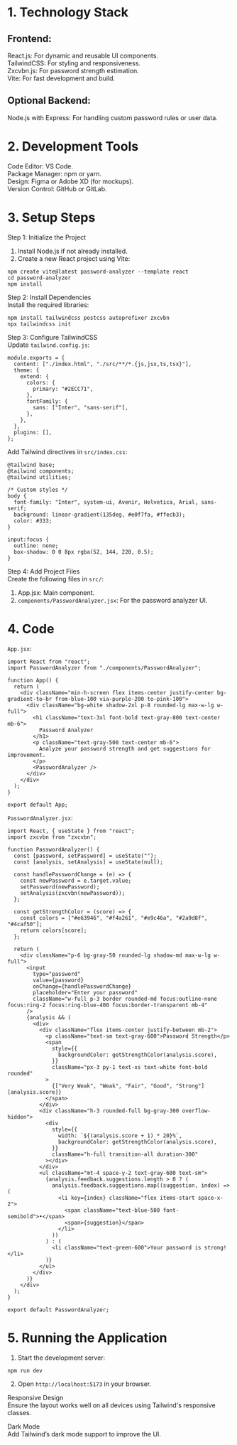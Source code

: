# 1. Technology Stack
## Frontend:
React.js: For dynamic and reusable UI components.<br/>
TailwindCSS: For styling and responsiveness.<br/>
Zxcvbn.js: For password strength estimation.<br/>
Vite: For fast development and build.<br/>
## Optional Backend:
Node.js with Express: For handling custom password rules or user data.

# 2. Development Tools
Code Editor: VS Code.<br/>
Package Manager: npm or yarn.<br/>
Design: Figma or Adobe XD (for mockups).<br/>
Version Control: GitHub or GitLab.<br/>

# 3. Setup Steps
Step 1: Initialize the Project<br/>
1. Install Node.js if not already installed.
2. Create a new React project using Vite:
```
npm create vite@latest password-analyzer --template react
cd password-analyzer
npm install
```
Step 2: Install Dependencies<br/>
Install the required libraries:
```
npm install tailwindcss postcss autoprefixer zxcvbn
npx tailwindcss init
```
Step 3: Configure TailwindCSS<br/>
Update `tailwind.config.js`:
```
module.exports = {
  content: ["./index.html", "./src/**/*.{js,jsx,ts,tsx}"],
  theme: {
    extend: {
      colors: {
        primary: "#2ECC71",
      },
      fontFamily: {
        sans: ["Inter", "sans-serif"],
      },
    },
  },
  plugins: [],
};
```
Add Tailwind directives in `src/index.css`:
```
@tailwind base;
@tailwind components;
@tailwind utilities;

/* Custom styles */
body {
  font-family: "Inter", system-ui, Avenir, Helvetica, Arial, sans-serif;
  background: linear-gradient(135deg, #e0f7fa, #ffecb3);
  color: #333;
}

input:focus {
  outline: none;
  box-shadow: 0 0 8px rgba(52, 144, 220, 0.5);
}
```
Step 4: Add Project Files<br/>
Create the following files in `src/`:<br/>

1. App.jsx: Main component.<br/>
2. `components/PasswordAnalyzer.jsx`: For the password analyzer UI.

# 4. Code
`App.jsx`:
```
import React from "react";
import PasswordAnalyzer from "./components/PasswordAnalyzer";

function App() {
  return (
    <div className="min-h-screen flex items-center justify-center bg-gradient-to-br from-blue-100 via-purple-200 to-pink-100">
      <div className="bg-white shadow-2xl p-8 rounded-lg max-w-lg w-full">
        <h1 className="text-3xl font-bold text-gray-800 text-center mb-6">
          Password Analyzer
        </h1>
        <p className="text-gray-500 text-center mb-6">
          Analyze your password strength and get suggestions for improvement.
        </p>
        <PasswordAnalyzer />
      </div>
    </div>
  );
}

export default App;
```
`PasswordAnalyzer.jsx`:
```
import React, { useState } from "react";
import zxcvbn from "zxcvbn";

function PasswordAnalyzer() {
  const [password, setPassword] = useState("");
  const [analysis, setAnalysis] = useState(null);

  const handlePasswordChange = (e) => {
    const newPassword = e.target.value;
    setPassword(newPassword);
    setAnalysis(zxcvbn(newPassword));
  };

  const getStrengthColor = (score) => {
    const colors = ["#e63946", "#f4a261", "#e9c46a", "#2a9d8f", "#4caf50"];
    return colors[score];
  };

  return (
    <div className="p-6 bg-gray-50 rounded-lg shadow-md max-w-lg w-full">
      <input
        type="password"
        value={password}
        onChange={handlePasswordChange}
        placeholder="Enter your password"
        className="w-full p-3 border rounded-md focus:outline-none focus:ring-2 focus:ring-blue-400 focus:border-transparent mb-4"
      />
      {analysis && (
        <div>
          <div className="flex items-center justify-between mb-2">
            <p className="text-sm text-gray-600">Password Strength</p>
            <span
              style={{
                backgroundColor: getStrengthColor(analysis.score),
              }}
              className="px-3 py-1 text-xs text-white font-bold rounded"
            >
              {["Very Weak", "Weak", "Fair", "Good", "Strong"][analysis.score]}
            </span>
          </div>
          <div className="h-3 rounded-full bg-gray-300 overflow-hidden">
            <div
              style={{
                width: `${(analysis.score + 1) * 20}%`,
                backgroundColor: getStrengthColor(analysis.score),
              }}
              className="h-full transition-all duration-300"
            ></div>
          </div>
          <ul className="mt-4 space-y-2 text-gray-600 text-sm">
            {analysis.feedback.suggestions.length > 0 ? (
              analysis.feedback.suggestions.map((suggestion, index) => (
                <li key={index} className="flex items-start space-x-2">
                  <span className="text-blue-500 font-semibold">•</span>
                  <span>{suggestion}</span>
                </li>
              ))
            ) : (
              <li className="text-green-600">Your password is strong!</li>
            )}
          </ul>
        </div>
      )}
    </div>
  );
}

export default PasswordAnalyzer;
```
# 5. Running the Application
1. Start the development server:
```
npm run dev
```
2. Open `http://localhost:5173` in your browser.

Responsive Design<br/>
Ensure the layout works well on all devices using Tailwind's responsive classes.<br/>

Dark Mode<br/>
Add Tailwind’s dark mode support to improve the UI.<br/>























